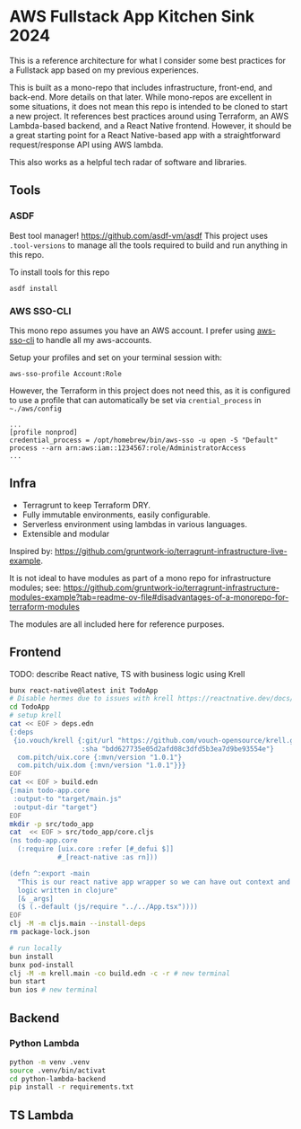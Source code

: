 # AWS Fullstack App Kitchen Sink 2024

This is a reference architecture for what I consider some best practices for a
Fullstack app based on my previous experiences.

This is built as a mono-repo that includes infrastructure, front-end, and
back-end. More details on that later. While mono-repos are excellent in some
situations, it does not mean this repo is intended to be cloned to start a new
project. It references best practices around using Terraform, an AWS
Lambda-based backend, and a React Native frontend. However, it should be a great
starting point for a React Native-based app with a straightforward
request/response API using AWS lambda.

This also works as a helpful tech radar of software and libraries.

## Tools

### ASDF

Best tool manager! https://github.com/asdf-vm/asdf
This project uses `.tool-versions` to manage all the tools
required to build and run anything in this repo.

To install tools for this repo

```
asdf install
```

### AWS SSO-CLI

This mono repo assumes you have an AWS account. I prefer using
[aws-sso-cli](https://github.com/synfinatic/aws-sso-cli) to handle all my
aws-accounts.

Setup your profiles and set on your terminal session with:

```
aws-sso-profile Account:Role
```

However, the Terraform in this project does not need this, as it is configured to
use a profile that can automatically be set via `crential_process` in `~./aws/config`

```
...
[profile nonprod]
credential_process = /opt/homebrew/bin/aws-sso -u open -S "Default" process --arn arn:aws:iam::1234567:role/AdministratorAccess
...
```

## Infra

- Terragrunt to keep Terraform DRY.
- Fully immutable environments, easily configurable.
- Serverless environment using lambdas in various languages.
- Extensible and modular

Inspired by: https://github.com/gruntwork-io/terragrunt-infrastructure-live-example.

It is not ideal to have modules as part of a mono repo for infrastructure
modules; see:
https://github.com/gruntwork-io/terragrunt-infrastructure-modules-example?tab=readme-ov-file#disadvantages-of-a-monorepo-for-terraform-modules

The modules are all included here for reference purposes.

## Frontend

TODO: describe
React native, TS with business logic using Krell

``` bash
bunx react-native@latest init TodoApp
# Disable hermes due to issues with krell https://reactnative.dev/docs/hermes#switching-back-to-javascriptcore
cd TodoApp
# setup krell
cat << EOF > deps.edn
{:deps
 {io.vouch/krell {:git/url "https://github.com/vouch-opensource/krell.git"
                  :sha "bdd627735e05d2afd08c3dfd5b3ea7d9be93554e"}
  com.pitch/uix.core {:mvn/version "1.0.1"}
  com.pitch/uix.dom {:mvn/version "1.0.1"}}}
EOF
cat << EOF > build.edn
{:main todo-app.core
 :output-to "target/main.js"
 :output-dir "target"}
EOF
mkdir -p src/todo_app
cat  << EOF > src/todo_app/core.cljs
(ns todo-app.core
  (:require [uix.core :refer [#_defui $]]
            #_[react-native :as rn]))

(defn ^:export -main
  "This is our react native app wrapper so we can have out context and business
  logic written in clojure"
  [& _args]
  ($ (.-default (js/require "../../App.tsx"))))
EOF
clj -M -m cljs.main --install-deps
rm package-lock.json

# run locally
bun install
bunx pod-install
clj -M -m krell.main -co build.edn -c -r # new terminal
bun start
bun ios # new terminal
```

## Backend

### Python Lambda

```bash
python -m venv .venv
source .venv/bin/activat
cd python-lambda-backend
pip install -r requirements.txt
```


## TS Lambda
